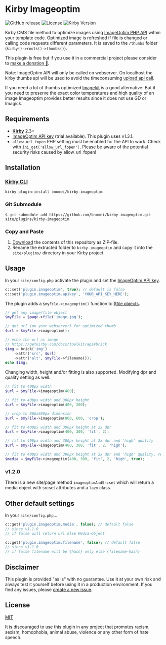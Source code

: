 # Kirby Imageoptim

![GitHub release](https://img.shields.io/github/release/bnomei/kirby-imageoptim.svg?maxAge=1800) ![License](https://img.shields.io/github/license/mashape/apistatus.svg) ![Kirby Version](https://img.shields.io/badge/Kirby-2.3%2B-red.svg)

Kirby CMS file method to optimize images using [ImageOptim PHP API](https://github.com/ImageOptim/php-imageoptim-api) within your template code. Optimized image is refreshed if file is changed or calling code requests different parameters. It is saved to the `/thumbs` folder (`kirby()->roots()->thumbs()`).

This plugin is free but if you use it in a commercial project please consider to [make a donation 🍻](https://www.paypal.me/bnomei/5).

Note: ImageOptim API will only be called on webserver. On localhost the kirby thumbs api will be used to avoid the timeconsuming [upload api call](https://github.com/ImageOptim/php-imageoptim-api#imagefrompathfilepath--local-source-image).

If you need a lot of thumbs optimized [Imagekit](https://github.com/fabianmichael/kirby-imagekit) is a good alternative. But if you need to preserve the exact color temperatures and hiqh quality of an image Imageoptim provides better results since it does not use GD or Imagick.

## Requirements

- [**Kirby**](https://getkirby.com/) 2.3+
- [ImageOptim API key](https://imageoptim.com/api/register) (trial available). This plugin uses v1.3.1.
- `allow_url_fopen` PHP setting must be enabled for the API to work. Check with `ini_get('allow_url_fopen')`. Please be aware of the potential security risks caused by allow_url_fopen!

## Installation

### [Kirby CLI](https://github.com/getkirby/cli)

```
kirby plugin:install bnomei/kirby-imageoptim
```

### Git Submodule

```
$ git submodule add https://github.com/bnomei/kirby-imageoptim.git site/plugins/kirby-imageoptim
```

### Copy and Paste

1. [Download](https://github.com/bnomei/kirby-imageoptim/archive/master.zip) the contents of this repository as ZIP-file.
2. Rename the extracted folder to `kirby-imageoptim` and copy it into the `site/plugins/` directory in your Kirby project.

## Usage

In your `site/config.php` activate the plugin and set the [ImageOptim API key](https://imageoptim.com/api/register).

```php
c::set('plugin.imageoptim', true); // default is false
c::set('plugin.imageoptim.apikey', 'YOUR_API_KEY_HERE');
```

The plugin adds a `$myFile->imageoptim()` function to [$file objects](https://getkirby.com/docs/cheatsheet#file).

```php
// get any image/file object
$myFile = $page->file('image.jpg');

// get url (on your webserver) for optimized thumb
$url = $myFile->imageoptim();

// echo the url as image
// https://getkirby.com/docs/toolkit/api#brick
$img = brick('img')
	->attr('src', $url)
	->attr('alt', $myFile->filename());
echo $img;
```

Changing width, height and/or fitting is also supported. Modifying dpr and quality setting as well.

```php
// fit to 400px width
$url = $myFile->imageoptim(400);

// fit to 400px width and 300px height
$url = $myFile->imageoptim(400, 300);

// crop to 800x600px dimension
$url = $myFile->imageoptim(800, 600, 'crop');

// fit to 400px width and 300px height at 2x dpr
$url = $myFile->imageoptim(400, 300, 'fit', 2);

// fit to 400px width and 300px height at 2x dpr and 'high' quality
$url = $myFile->imageoptim(400, 300, 'fit', 2, 'high'); 

// fit to 400px width and 300px height at 2x dpr and 'high' quality, return Media-Object instead of url
$media = $myFile->imageoptim(400, 300, 'fit', 2, 'high', true); 
```

### v1.2.0
There is a new site/page method `imageoptimAndSrcset` which will return a media object with srcset attributes and a `lazy` class.

## Other default settings

In your `site/config.php`...

```php
c::get('plugin.imageoptim.media', false); // default false
// since v1.1.0
// if false will return url else Media-Object

c::get('plugin.imageoptim.filename', false); // default false
// since v1.1.0
// if false filename will be {hash} only else {filename-hash}
```

## Disclaimer

This plugin is provided "as is" with no guarantee. Use it at your own risk and always test it yourself before using it in a production environment. If you find any issues, please [create a new issue](https://github.com/bnomei/kirby-imageoptim/issues/new).

## License

[MIT](https://opensource.org/licenses/MIT)

It is discouraged to use this plugin in any project that promotes racism, sexism, homophobia, animal abuse, violence or any other form of hate speech.
